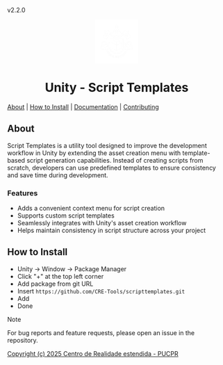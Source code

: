 v2.2.0
<p align="center">
    <img width="100" height="100" src="/Documentation~/logos/1024x.png" align="center" />
</p>

<h1 align="center">Unity - Script Templates</h1>

[About](#about) | [How to Install](#how-to-install) | <a href="/Documentation~/UserManual.md">Documentation</a> | <a href="/Documentation~/CONTRIBUTING.md">Contributing</a>

## About

Script Templates is a utility tool designed to improve the development workflow in Unity by extending the asset creation menu with template-based script generation capabilities. Instead of creating scripts from scratch, developers can use predefined templates to ensure consistency and save time during development.

### Features
- Adds a convenient context menu for script creation
- Supports custom script templates
- Seamlessly integrates with Unity's asset creation workflow
- Helps maintain consistency in script structure across your project

## How to Install

- Unity -> Window -> Package Manager  
- Click "+" at the top left corner  
- Add package from git URL  
- Insert `https://github.com/CRE-Tools/scripttemplates.git`
- Add  
- Done

> [!NOTE]
> For bug reports and feature requests, please open an issue in the repository.

[Copyright (c) 2025 Centro de Realidade estendida - PUCPR](LICENSE.md)